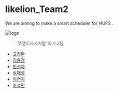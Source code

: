 # likelion_Team2
We are aiming to make a smart scheduler for HUFS .

![logo](https://user-images.githubusercontent.com/60880176/172296836-37f26be9-dcf1-4442-b212-4667a7b549de.png)

> 멋쟁이사자처럼 10기 2팀
- [고경환](https://github.com/kyunghwan1207)
- [김윤경](https://github.com/Yoonkyoungme)
- [민선아](https://github.com/hotsun1508)
- [심재성](https://github.com/simjaesung)
- [이연지](https://github.com/lee-yeonji)
- [조성민]()
